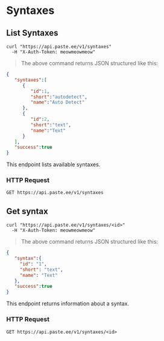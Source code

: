 # Syntaxes

## List Syntaxes

```shell
curl "https://api.paste.ee/v1/syntaxes"
  -H "X-Auth-Token: meowmeowmeow"
```

> The above command returns JSON structured like this:

```json
{
   "syntaxes":[
      {
         "id":1,
         "short":"autodetect",
         "name":"Auto Detect"
      },
      {
         "id":2,
         "short":"text",
         "name":"Text"
      }
   ],
   "success":true
}
```

This endpoint lists available syntaxes.

### HTTP Request

`GET https://api.paste.ee/v1/syntaxes`

## Get syntax

```shell
curl "https://api.paste.ee/v1/syntaxes/<id>"
  -H "X-Auth-Token: meowmeowmeow"
```

> The above command returns JSON structured like this:

```json
{
   "syntax":{
     "id": "1",
     "short": "text",
     "name": "Text"
   },
   "success":true
}
```

This endpoint returns information about a syntax.

### HTTP Request

`GET https://api.paste.ee/v1/syntaxes/<id>`
